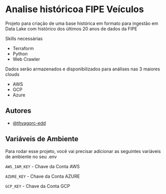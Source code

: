 
# Analise históricoa FIPE Veículos

Projeto para criação de uma base histórica em formato para ingestão em Data Lake com histórico dos
últimos 20 anos de dados da FIPE

Skills necessárias
- Terraform
- Python
- Web Crawler

Dados serão armazenados e disponibilizados para análises nas 3 maiores clouds
- AWS
- GCP
- Azure


## Autores

- [@thyagorc-edd](https://github.com/thyagorc-edd)


## Variáveis de Ambiente

Para rodar esse projeto, você vai precisar adicionar as seguintes variáveis de ambiente no seu .env

`AWS_IAM_KEY` - Chave da Conta AWS

`AZURE_KEY` - Chave da Conta AZURE

`GCP_KEY` - Chave da Conta GCP

